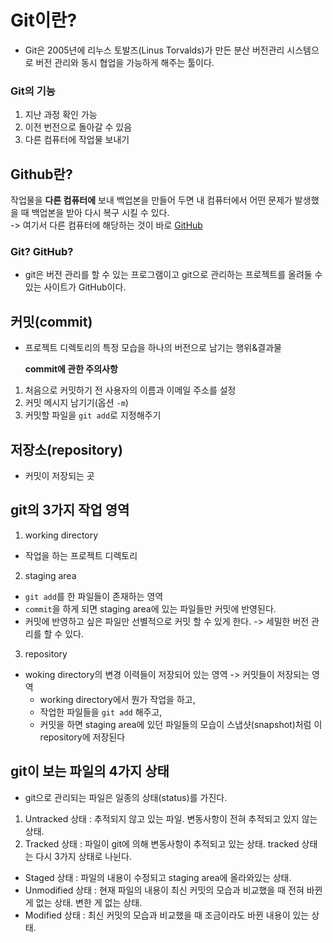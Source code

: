 # Git이란?

- Git은 2005년에 리누스 토발즈(Linus Torvalds)가 만든 분산 버전관리 시스템으로 버전 관리와 동시 협업을 가능하게 해주는 툴이다.

### Git의 기능

1. 지난 과정 확인 가능
2. 이전 번전으로 돌아갈 수 있음
3. 다른 컴퓨터에 작업물 보내기

## Github란?

작업물을 <b>다른 컴퓨터에</b> 보내 백업본을 만들어 두면 내 컴퓨터에서 어떤 문제가 발생했을 때 백업본을 받아 다시 복구 시킬 수 있다.  
-> 여기서 다른 컴퓨터에 해당하는 것이 바로 <u>GitHub</u>

### Git? GitHub?

- git은 버전 관리를 할 수 있는 프로그램이고 git으로 관리하는 프로젝트를 올려둘 수 있는 사이트가 GitHub이다.

## 커밋(commit)

- 프로젝트 디렉토리의 특정 모습을 하나의 버전으로 남기는 행위&결과물

  <b>commit에 관한 주의사항</b>

1. 처음으로 커밋하기 전 사용자의 이름과 이메일 주소를 설정
2. 커밋 메시지 남기기(옵션 `-m`)
3. 커밋할 파일을 `git add`로 지정해주기

## 저장소(repository)

- 커밋이 저장되는 곳

## git의 3가지 작업 영역

1. working directory

- 작업을 하는 프로젝트 디렉토리

2. staging area

- `git add`를 한 파일들이 존재하는 영역
- `commit`을 하게 되면 staging area에 있는 파일들만 커밋에 반영된다.
- 커밋에 반영하고 싶은 파일만 선별적으로 커밋 할 수 있게 한다. -> 세밀한 버전 관리를 할 수 있다.

3. repository

- woking directory의 변경 이력들이 저장되어 있는 영역 -> 커밋들이 저장되는 영역
  - working directory에서 뭔가 작업을 하고,
  - 작업한 파일들을 `git add` 해주고,
  - 커밋을 하면 staging area에 있던 파일들의 모습이 스냅샷(snapshot)처럼 이 repository에 저장된다

## git이 보는 파일의 4가지 상태

- git으로 관리되는 파일은 일종의 상태(status)를 가진다.

1. Untracked 상태 : 추적되지 않고 있는 파일. 변동사항이 전혀 추적되고 있지 않는 상태.
2. Tracked 상태 : 파일이 git에 의해 변동사항이 추적되고 있는 상태. tracked 상태는 다시 3가지 상태로 나뉜다.

- Staged 상태 : 파일의 내용이 수정되고 staging area에 올라와있는 상태.
- Unmodified 상태 : 현재 파일의 내용이 최신 커밋의 모습과 비교했을 때 전혀 바뀐 게 없는 상태. 변한 게 없는 상태.
- Modified 상태 : 최신 커밋의 모습과 비교했을 때 조금이라도 바뀐 내용이 있는 상태.
